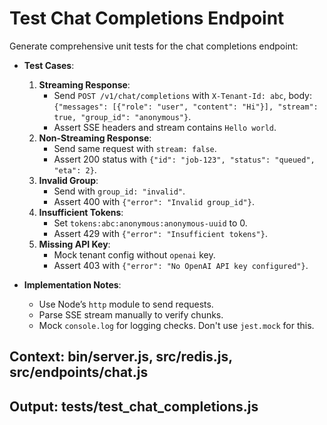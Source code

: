 # Test Chat Completions Endpoint

Generate comprehensive unit tests for the chat completions endpoint:

- **Test Cases**:
  1. **Streaming Response**:
     - Send `POST /v1/chat/completions` with `X-Tenant-Id: abc`, body: `{"messages": [{"role": "user", "content": "Hi"}], "stream": true, "group_id": "anonymous"}`.
     - Assert SSE headers and stream contains `Hello world`.
  2. **Non-Streaming Response**:
     - Send same request with `stream: false`.
     - Assert 200 status with `{"id": "job-123", "status": "queued", "eta": 2}`.
  3. **Invalid Group**:
     - Send with `group_id: "invalid"`.
     - Assert 400 with `{"error": "Invalid group_id"}`.
  4. **Insufficient Tokens**:
     - Set `tokens:abc:anonymous:anonymous-uuid` to 0.
     - Assert 429 with `{"error": "Insufficient tokens"}`.
  5. **Missing API Key**:
     - Mock tenant config without `openai` key.
     - Assert 403 with `{"error": "No OpenAI API key configured"}`.

- **Implementation Notes**:
  - Use Node’s `http` module to send requests.
  - Parse SSE stream manually to verify chunks.
  - Mock `console.log` for logging checks. Don't use `jest.mock` for this.

## Context: bin/server.js, src/redis.js, src/endpoints/chat.js
## Output: tests/test_chat_completions.js
